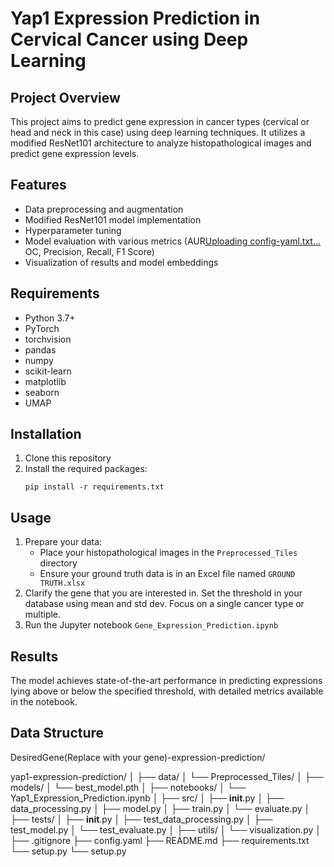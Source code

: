 # Yap1 Expression Prediction in Cervical Cancer using Deep Learning

## Project Overview
This project aims to predict gene expression in cancer types (cervical or head and neck in this case) using deep learning techniques. It utilizes a modified ResNet101 architecture to analyze histopathological images and predict gene expression levels.

## Features
- Data preprocessing and augmentation
- Modified ResNet101 model implementation
- Hyperparameter tuning
- Model evaluation with various metrics (AUR[Uploading config-yaml.txt…]()
OC, Precision, Recall, F1 Score)
- Visualization of results and model embeddings

## Requirements
- Python 3.7+
- PyTorch
- torchvision
- pandas
- numpy
- scikit-learn
- matplotlib
- seaborn
- UMAP

## Installation
1. Clone this repository
2. Install the required packages:
   ```
   pip install -r requirements.txt
   ```


## Usage
1. Prepare your data:
   - Place your histopathological images in the `Preprocessed_Tiles` directory
   - Ensure your ground truth data is in an Excel file named `GROUND TRUTH.xlsx`
2. Clarify the gene that you are interested in. Set the threshold in your database using mean and std dev. Focus on a single cancer type or multiple.
3. Run the Jupyter notebook `Gene_Expression_Prediction.ipynb`

## Results
The model achieves state-of-the-art performance in predicting expressions lying above or below the specified threshold, with detailed metrics available in the notebook.

## Data Structure
DesiredGene(Replace with your gene)-expression-prediction/

yap1-expression-prediction/
│
├── data/
│   └── Preprocessed_Tiles/
│
├── models/
│   └── best_model.pth
│
├── notebooks/
│   └── Yap1_Expression_Prediction.ipynb
│
├── src/
│   ├── __init__.py
│   ├── data_processing.py
│   ├── model.py
│   ├── train.py
│   └── evaluate.py
│
├── tests/
│   ├── __init__.py
│   ├── test_data_processing.py
│   ├── test_model.py
│   └── test_evaluate.py
│
├── utils/
│   └── visualization.py
│
├── .gitignore
├── config.yaml
├── README.md
├── requirements.txt
└── setup.py
└── setup.py
